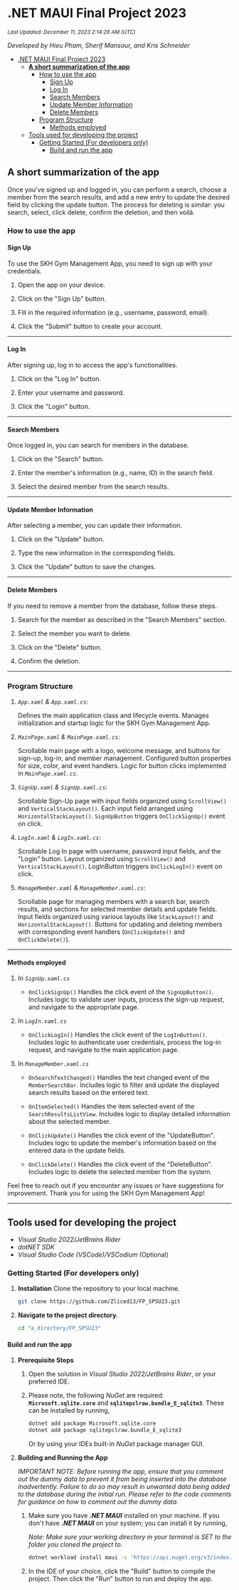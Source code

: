 # .NET MAUI Final Project 2023

_<sup>Last Updated: December 11, 2023 2:14:26 AM (UTC)</sup>_

_Developed by Hieu Pham, Sherif Mansour, and Kris Schneider_

* [.NET MAUI Final Project 2023](#net-maui-final-project-2023)
  * [**A short summarization of the app**](#a-short-summarization-of-the-app)
    * [How to use the app](#how-to-use-the-app)
      * [Sign Up](#sign-up)
      * [Log In](#log-in)
      * [Search Members](#search-members)
      * [Update Member Information](#update-member-information)
      * [Delete Members](#delete-members)
    * [Program Structure](#program-structure)
      * [Methods employed](#methods-employed)
  * [Tools used for developing the project](#tools-used-for-developing-the-project)
    * [Getting Started (For developers only)](#getting-started-for-developers-only)
      * [Build and run the app](#build-and-run-the-app)

## **A short summarization of the app**

Once you've signed up and logged in, you can perform a search, choose a member from the search results, and add a new entry to update the desired field by clicking the update button. The process for deleting is similar: you search, select, click delete, confirm the deletion, and then voilà.

### How to use the app

#### Sign Up

To use the SKH Gym Management App, you need to sign up with your credentials.

1. Open the app on your device.

2. Click on the "Sign Up" button.

3. Fill in the required information (e.g., username, password, email).

4. Click the "Submit" button to create your account.

--------

#### Log In

After signing up, log in to access the app's functionalities.

1. Click on the "Log In" button.

2. Enter your username and password.

3. Click the "Login" button.

--------

#### Search Members

Once logged in, you can search for members in the database.

1. Click on the "Search" button.

2. Enter the member's information (e.g., name, ID) in the search field.

3. Select the desired member from the search results.

--------

#### Update Member Information

After selecting a member, you can update their information.

1. Click on the "Update" button.

2. Type the new information in the corresponding fields.

3. Click the "Update" button to save the changes.

--------

#### Delete Members

If you need to remove a member from the database, follow these steps.

1. Search for the member as described in the "Search Members" section.

2. Select the member you want to delete.

3. Click on the "Delete" button.

4. Confirm the deletion.

---------

### Program Structure

1. _`App.xaml` & `App.xaml.cs`_:

    Defines the main application class and lifecycle events.
    Manages initialization and startup logic for the SKH Gym Management App.

2. _`MainPage.xaml` & `MainPage.xaml.cs`_:

    Scrollable main page with a logo, welcome message, and buttons for sign-up, log-in, and member management.
    Configured button properties for size, color, and event handlers.
    Logic for button clicks implemented in _`MainPage.xaml.cs`_.

3. _`SignUp.xaml` & `SignUp.xaml.cs`_:

    Scrollable Sign-Up page with input fields organized using `ScrollView()` and `VerticalStackLayout()`.
    Each input field arranged using `HorizontalStackLayout()`.
    `SignUpButton` triggers `OnClickSignUp()` event on click.

4. _`LogIn.xaml` & `LogIn.xaml.cs`_:

    Scrollable Log In page with username, password input fields, and the "Login" button.
    Layout organized using `ScrollView()` and `VerticalStackLayout()`.
    LogInButton triggers `OnClickLogIn()` event on click.

5. _`ManageMember.xaml` & `ManageMember.xaml.cs`_:

    Scrollable page for managing members with a search bar, search results, and sections for selected member details and update fields.
    Input fields organized using various layouts like `StackLayout()` and `HorizontalStackLayout()`.
    Buttons for updating and deleting members with corresponding event handlers (`OnClickUpdate()` and `OnClickDelete()`).

--------

#### Methods employed

1. In _`SignUp.xaml.cs`_

   * `OnClickSignUp()`
    Handles the click event of the `SignUpButton()`.
    Includes logic to validate user inputs, process the sign-up request, and navigate to the appropriate page.

2. In _`LogIn.xaml.cs`_

   * `OnClickLogIn()`
      Handles the click event of the `LogInButton()`.
      Includes logic to authenticate user credentials, process the log-in request, and navigate to the main application page.

3. In _`ManageMember.xaml.cs`_

   * `OnSearchTextChanged()`
      Handles the text changed event of the `MemberSearchBar`.
      Includes logic to filter and update the displayed search results based on the entered text.

   * `OnItemSelected()`
      Handles the item selected event of the `SearchResultsListView`.
      Includes logic to display detailed information about the selected member.

   * `OnClickUpdate()`
      Handles the click event of the "UpdateButton".
      Includes logic to update the member's information based on the entered data in the update fields.

   * `OnClickDelete()`
      Handles the click event of the "DeleteButton".
      Includes logic to delete the selected member from the system.

Feel free to reach out if you encounter any issues or have suggestions for improvement. Thank you for using the SKH Gym Management App!

--------

## Tools used for developing the project

* _Visual Studio 2022/JetBrains Rider_
* _dotNET SDK_
* _Visual Studio Code (VSCode)/VSCodium_ (Optional)

### Getting Started (For developers only)

1. **Installation**
    Clone the repository to your local machine.

    ```bash
    git clone https://github.com/Zliced13/FP_SPSU23.git
    ```

2. **Navigate to the project directory.**

    ```bash
    cd "a_directory/FP_SPSU23"
    ```

#### Build and run the app

1. **Prerequisite Steps**

    1. Open the solution in _Visual Studio 2022/JetBrains Rider_, or your preferred IDE.

    1. Please note, the following _NuGet_ are required: **`Microsoft.sqlite.core`** and **`sqlitepclraw.bundle_E_sqlite3`**.
        These can be installed by running,

        ```bash
        dotnet add package Microsoft.sqlite.core
        dotnet add package sqlitepclraw.bundle_E_sqlite3
        ```

        Or by using your IDEs built-in _NuGet_ package manager GUI.

2. **Building and Running the App**

    _IMPORTANT NOTE:_
    _Before running the app, ensure that you comment out the dummy data to prevent it from being inserted into the database inadvertently. Failure to do so may result in unwanted data being added to the database during the initial run. Please refer to the code comments for guidance on how to comment out the dummy data._

   1. Make sure you have **_.NET MAUI_** installed on your machine.
     If you don't have **_.NET MAUI_** on your system; you can install it by running,

      _Note: Make sure your working directory in your terminal is SET to the folder you cloned the project to._

        ```bash
        dotnet workload install maui -s 'https://api.nuget.org/v3/index.json'
        ```

   1. In the IDE of your choice, click the "Build" button to compile the project. Then click the "Run" button to run and deploy the app.
